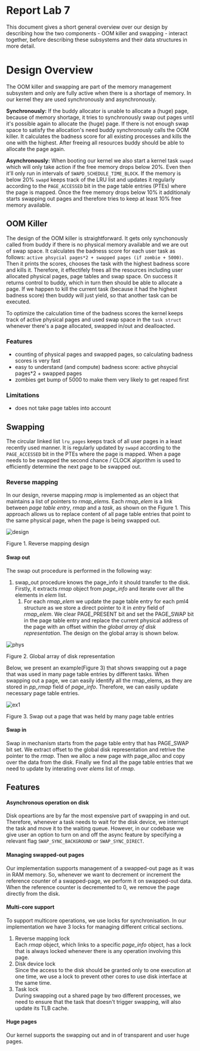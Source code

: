 # Report Lab 7
This document gives a short general overview over our design by describing how the two components - OOM killer and swapping - interact together, before describing these subsystems and their data structures in more detail.

# Design Overview
The OOM killer and swapping are part of the memory management subsystem and only are fully active when there is a shortage of memory. In our kernel they are used synchronously and asynchronously. 

**Synchronously:** If the buddy allocator is unable to allocate a (huge) page, because of memory shortage, it tries to synchronously swap out pages until it's possible again to allocate the (huge) page. If there is not enough swap space to satisfy the allocation's need buddy synchronously calls the OOM killer. It calculates the badness score for all existing processes and kills the one with the highest. After freeing all resources buddy should be able to allocate the page again.

**Asynchronously:** When booting our kernel we also start a kernel task `swapd` which will only take action if the free memory drops below 20%. Even then it'll only run in intervals of `SWAPD_SCHEDULE_TIME_BLOCK`. If the memory is below 20% `swapd` keeps track of the LRU list and updates it regularly according to the `PAGE_ACCESSED` bit in the page table entries (PTEs) where the page is mapped. Once the free memory drops below 10% it additionaly starts swapping out pages and therefore tries to keep at least 10% free memory available.

## OOM Killer
The design of the OOM killer is straightforward. It gets only synchonously called from buddy if there is no physical memory available and we are out of swap space. It calculates the badness score for each user task as follows: `active phsycial pages*2 + swapped pages (if zombie + 5000)`. Then it prints the scores, chooses the task with the highest badness score and kills it. Therefore, it effectifely frees all the resources including user allocated physical pages, page tables and swap space. On success it returns control to buddy, which in turn then should be able to allocate a page. If we happen to kill the current task (because it had the highest badness score) then buddy will just yield, so that another task can be executed.

To optimize the calculation time of the badness scores the kernel keeps track of active physical pages and used swap space in the `task struct` whenever there's a page allocated, swapped in/out and dealloacted.

### Features
- counting of physical pages and swapped pages, so calculating badness scores is very fast
- easy to understand (and compute) badness score: active phsycial pages*2 + swapped pages
- zombies get bump of 5000 to make them very likely to get reaped first

### Limitations
- does not take page tables into account

## Swapping

The circular linked list `lru_pages` keeps track of all user pages in a least recently used manner. It is regularly updated by `swapd` according to the `PAGE_ACCESSED` bit in the PTEs where the page is mapped. When a page needs to be swapped the second chance / CLOCK algorithm is used to efficiently determine the next page to be swapped out. 



### Reverse mapping

In our design, reverse mapping *rmap* is implemented as an object that maintains a list of pointers to *rmap_elem*s. Each *rmap_elem* is a link between *page table entry*, *rmap* and a *task*, as shown on the Figure 1. This approach allows us to replace content of all page table entries that point to the same physical page, when the page is being swapped out. 

![design](report_images/design.png)

Figure 1. Reverse mapping design

#### Swap out

The swap out procedure is performed in the following way:

1. swap_out procedure knows the page_info it should transfer to the disk. Firstly, it extracts *rmap* object from *page_info* and iterate over all the elements in *elem* list.
   1. For each *rmap_elem* we update the page table entry for each pml4 structure as we store a direct pointer to it in *entry* field of *rmap_elem*. We clear PAGE_PRESENT bit and set the PAGE_SWAP bit in the page table entry and replace the current physical address of the page with an offset within the *global array of disk representation*. The design on the global array is shown below.

![phys](report_images/phys.png)

Figure 2. Global array of disk representation

Below, we present an example(Figure 3) that shows swapping out a page that was used in many page table entries by different tasks. When swapping out a page, we can easily identify all the rmap_elems, as they are stored in *pp_rmap* field of *page_info*. Therefore, we can easily update necessary page table entries.

![ex1](report_images/ex1.png)

Figure 3. Swap out a page that was held by many page table entries

#### Swap in

Swap in mechanism starts from the page table entry that has PAGE_SWAP bit set. We extract offset to the global disk representation and retrive the pointer to the *rmap*. Then we alloc a new page with page_alloc and copy over the data from the disk. Finally we find all the page table entries that we need to update by interating over *elems* list of *rmap*.



## Features

#### Asynchronous operation on disk

Disk opeartions are by far the most expensive part of swapping in and out. Therefore, whenever a task needs to wait for the disk device, we interrupt the task and move it to the waiting queue. However, in our codebase we give user an option to turn on and off the async feature by specifying a relevant flag `SWAP_SYNC_BACKGROUND` or `SWAP_SYNC_DIRECT`.



#### Managing swapped-out pages

Our implementation supports management of a swapped-out page as it was in RAM memory. So, whenever we want to decrement or increment  the reference counter of a swapped-page, we perform it on swapped-out data. When the reference counter is decremented to 0, we remove the page directly from the disk.



#### Multi-core support

To support multicore operations, we use locks for synchronisation. In our implementation we have 3 locks for managing different critical sections.

1. Reverse mapping lock<br>
   Each *rmap* object, which links to a specific *page_info* object, has a lock that is always locked whenever there is any operation involving this page.
2. Disk device lock<br>
   Since the access to the disk should be granted only to one execution at one time, we use a lock to prevent other cores to use disk interface at the same time.
3. Task lock<br>
   During swapping out a shared page by two different processes, we need to ensure that the task that doesn't trigger swapping, will also update its TLB cache.

#### Huge pages

Our kernel supports the swapping out and in of transparent and user huge pages.




